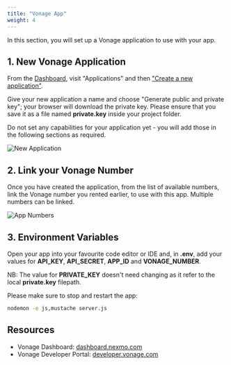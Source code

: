 ```yaml
---
title: "Vonage App"
weight: 4
---
```


In this section, you will set up a Vonage application to use with your app.

## 1. New Vonage Application

From the [Dashboard](https://dashboard.nexmo.com), visit "Applications" and then ["Create a new application"](https://dashboard.nexmo.com/applications/new).

Give your new application a name and choose "Generate public and private key"; your browser will download the private key. Please ensure that you save it as a file named **private.key** inside your project folder.

Do not set any capabilities for your application yet - you will add those in the following sections as required.

![New Application](/intro/app_new.png?classes=thumbnail_lg)

## 2. Link your Vonage Number

Once you have created the application, from the list of available numbers, link the Vonage number you rented earlier, to use with this app. Multiple numbers can be linked.

![App Numbers](/intro/app_numbers.png?classes=thumbnail_lg)

## 3. Environment Variables

Open your app into your favourite code editor or IDE and, in **.env**, add your values for **API_KEY**, **API_SECRET**, **APP_ID** and **VONAGE_NUMBER**.

NB: The value for **PRIVATE_KEY** doesn't need changing as it refer to the local **private.key** filepath.

Please make sure to stop and restart the app:

```sh
nodemon -e js,mustache server.js
```

## Resources

- Vonage Dashboard: [dashboard.nexmo.com](https://dashboard.nexmo.com)
- Vonage Developer Portal: [developer.vonage.com](https://developer.vonage.com)
